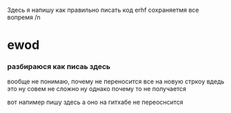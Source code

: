 Здесь я напишу как правильно писать код
erhf
сохраняетмя все вопремя /n
<h1>ewod</h1>
<h3>разбираюся как писаь здесь </h3>

вообще не понимаю, почему не переносится все на новую стркоу вдедь это ну совем не сложно ну однако почему то не получается

вот напимер пишу здесь а оно на гитхабе не переоснсится 

